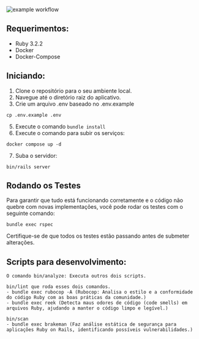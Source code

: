 ![example workflow](https://github.com/danielnottingham/ypfo/actions/workflows/ci.yml/badge.svg)

## Requerimentos:
- Ruby 3.2.2
- Docker
- Docker-Compose

## Iniciando:
1. Clone o repositório para o seu ambiente local.
2. Navegue até o diretório raiz do aplicativo.
3. Crie um arquivo .env baseado no .env.example
```
cp .env.example .env
```
5. Execute o comando `bundle install`
6. Execute o comando para subir os serviços:
```
docker compose up -d
```
7. Suba o servidor:
```
bin/rails server
```

## Rodando os Testes
Para garantir que tudo está funcionando corretamente e o código não quebre com novas implementações, você pode rodar os testes com o seguinte comando:
```
bundle exec rspec
```
Certifique-se de que todos os testes estão passando antes de submeter alterações.

## Scripts para desenvolvimento:
```
O comando bin/analyze: Executa outros dois scripts.

bin/lint que roda esses dois comandos.
- bundle exec rubocop -A (Rubocop: Analisa o estilo e a conformidade do código Ruby com as boas práticas da comunidade.)
- bundle exec reek (Detecta maus odores de código (code smells) em arquivos Ruby, ajudando a manter o código limpo e legível.)

bin/scan
- bundle exec brakeman (Faz análise estática de segurança para aplicações Ruby on Rails, identificando possíveis vulnerabilidades.)
```
